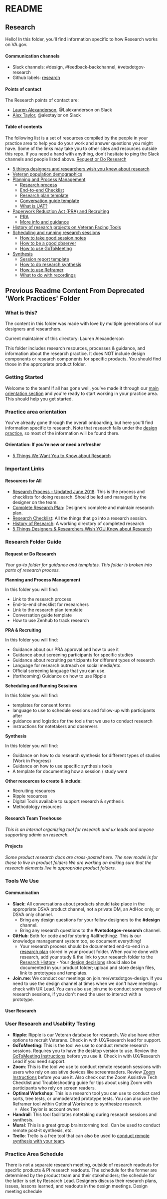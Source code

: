 # README

## Research

Hello! In this folder, you'll find information specific to how Research works on VA.gov.

#### Communication channels

* Slack channels: \#design, \#feedback-backchannel, \#vetsdotgov-research
* Github labels: [research](https://app.zenhub.com/workspaces/vsp-5cedc9cce6e3335dc5a49fc4/board?labels=research&repos=133843125)

#### Points of contact

The Research points of contact are:

* [Lauren Alexanderson](mailto:lauren.alexanderson@va.gov), @Lalexanderson on Slack 
* [Alex Taylor](mailto:alex@adhocteam.us), @alextaylor on Slack 

#### Table of contents

The following list is a set of resources compiled by the people in your practice area to help you do your work and answer questions you might have. Some of the links may take you to other sites and resources outside this repo. If you need a hand with anything, don't hesitate to ping the Slack channels and people listed above. [Request or Do Research](https://github.com/department-of-veterans-affairs/va.gov-team/tree/master/platform/research)

* [5 things designers and researchers wish you knew about research](https://github.com/department-of-veterans-affairs/va.gov-team/blob/master/platform/research/discovery-sprints/what-you-should-know-about-research.md)
* [Veteran population demographics](https://github.com/department-of-veterans-affairs/va.gov-team/blob/master/platform/research/discovery-sprints/veteran-population-demographics.md)
* [Planning and Process Management](https://github.com/department-of-veterans-affairs/va.gov-team/tree/master/platform/research/planning)
  * [Research process](https://github.com/department-of-veterans-affairs/va.gov-team/blob/master/platform/research/research-process.md)
  * [End-to-end Checklist](https://github.com/department-of-veterans-affairs/va.gov-team/blob/master/platform/research/planning/lead-researcher-checklist.md)
  * [Research plan template](https://github.com/department-of-veterans-affairs/va.gov-team/blob/master/platform/research/research-plan-template.md)
  * [Conversation guide template](https://github.com/department-of-veterans-affairs/va.gov-team/blob/master/platform/research/planning/conversation-guide-template.md)
  * [What is UAT?](https://github.com/department-of-veterans-affairs/va.gov-team/blob/master/platform/research/planning/what-is-uat.md)
* [Paperwork Reduction Act \(PRA\) and Recruiting](https://github.com/department-of-veterans-affairs/va.gov-team/blob/master/platform/research/planning/what-is-paperwork-reduction-act.md)
  * [PRA](https://github.com/department-of-veterans-affairs/va.gov-team/blob/master/platform/research/planning/what-is-paperwork-reduction-act.md)
  * [More info and guidance](https://github.com/department-of-veterans-affairs/va.gov-team/blob/master/platform/research/planning/what-is-paperwork-reduction-act.md)
* [History of research projects on Veteran Facing Tools](https://github.com/department-of-veterans-affairs/va.gov-team/blob/master/platform/research/research-history.md)
* [Scheduling and running research sessions](https://github.com/department-of-veterans-affairs/va.gov-team/tree/master/platform/research/during-research)
  * [How to take good session notes](https://github.com/department-of-veterans-affairs/va.gov-team/blob/master/platform/research/during-research/how-to-take-session-notes.md)
  * [How to be a good observer](https://github.com/department-of-veterans-affairs/va.gov-team/blob/master/platform/research/during-research/howto-observer-instructions.md)
  * [How to use GoToMeeting](https://github.com/department-of-veterans-affairs/va.gov-team/blob/master/platform/research/during-research/go-to-meeting-instructions.md)
* [Synthesis](https://github.com/department-of-veterans-affairs/va.gov-team/tree/master/platform/research/synthesis)
  * [Session report template](https://github.com/department-of-veterans-affairs/va.gov-team/blob/master/platform/research/synthesis/session-report-template.md)
  * [How to do research synthesis](https://github.com/department-of-veterans-affairs/va.gov-team/blob/master/platform/research/synthesis/how-to-do-research_synthesis.md)
  * [How to use Reframer](https://github.com/department-of-veterans-affairs/va.gov-team/blob/master/platform/research/synthesis/how-to-use-reframer.md)
  * [What to do with recordings](https://github.com/department-of-veterans-affairs/va.gov-team/blob/master/platform/research/synthesis/what-to-do-with-recordings.md)

## Previous Readme Content From Deprecated 'Work Practices' Folder

### What is this?

The content in this folder was made with love by multiple generations of our designers and researchers.

Current maintainer of this directory: Lauren Alexanderson

This folder includes research resources, processes & guidance, and information about the research practice. It does NOT include design components or research components for specific products. You should find those in the appropriate product folder.

### Getting Started

Welcome to the team! If all has gone well, you've made it through our [main orientation section](https://github.com/department-of-veterans-affairs/va.gov-team/tree/master/platform/working-with-vsp/orientation) and you're ready to start working in your practice area. This should help you get started.

### Practice area orientation

You've already gone through the overall onboarding, but here you'll find information specific to research. Note that research falls under the [design practice](https://github.com/department-of-veterans-affairs/va.gov-team/tree/master/platform/design), so most of the information will be found there.

#### Orientation: If you're new or need a refresher

* [5 Things We Want You to Know about Research](https://github.com/department-of-veterans-affairs/va.gov-team/blob/master/platform/research/discovery-sprints/what-you-should-know-about-research.md)

### Important Links

#### Resources for All

* [Research Process - Updated June 2018](https://github.com/department-of-veterans-affairs/va.gov-team/blob/master/platform/research/research-process.md): This is the process and checklists for doing research. Should be led and managed by the designer on the team. 
* [Complete Research Plan](https://github.com/department-of-veterans-affairs/va.gov-team/blob/master/platform/research/research-plan-template.md): Designers complete and maintain research plan. 
* [Research Checklist](https://github.com/department-of-veterans-affairs/va.gov-team/blob/master/platform/research/planning/lead-researcher-checklist.md): All the things that go into a research session. 
* [History of Research](https://github.com/department-of-veterans-affairs/va.gov-team/blob/master/platform/research/research-history.md): A working directory of completed research
* [5 Things Designers & Researchers Wish YOU Knew about Research](https://github.com/department-of-veterans-affairs/va.gov-team/blob/master/platform/research/discovery-sprints/what-you-should-know-about-research.md)

### Research Folder Guide

#### Request or Do Research

_Your go-to folder for guidance and templates. This folder is broken into parts of research process._

**Planning and Process Management**

In this folder you will find:

* Link to the research process
* End-to-end checklist for researchers
* Link to the research plan template
* Conversation guide template
* How to use Zenhub to track research

**PRA & Recruiting**

In this folder you will find:

* Guidance about our PRA approval and how to use it
* Guidance about screening participants for specific studies
* Guidance about recruiting participants for different types of research
* Language for research outreach on social media/etc.
* Official screening language that you can use.
* \(forthcoming\) Guidance on how to use Ripple

**Scheduling and Running Sessions**

In this folder you will find:

* templates for consent forms
* language to use to schedule sessions and follow-up with participants after
* guidance and logistics for the tools that we use to conduct research
* instructions for notetakers and observers

**Synthesis**

In this folder you will find:

* Guidance on how to do research synthesis for different types of studies \(Work in Progress\)
* Guidance on how to use specific synthesis tools
* A template for documenting how a session / study went

**Other resources to create & include:**

* Recruiting resources
* Ripple resources
* Digital Tools available to support research & synthesis
* Methodology resources

#### Research Team Treehouse

_This is an internal organizing tool for research and ux leads and anyone supporting admin on research._

#### Projects

_Some product research docs are cross-posted here. The new model is for these to live in product folders We are working on making sure that the research elements live in appropriate product folders._

### Tools We Use

#### Communication

* **Slack**: All conversations about products should take place in the appropriate DSVA product channel, not a private DM, an AdHoc only, or DSVA only channel. 
  * Bring any design questions for your fellow designers to the **\#design** channel. 
  * Bring any research questions to the **\#vetsdotgov-research** channel. 
* **GitHub**: Both for code and for storing \#allthethingz. This is our knowledge management system too, so document everything!   
  * Your research process should be documented end-to-end in a [research plan](https://github.com/department-of-veterans-affairs/va.gov-team/blob/master/platform/research/research-plan-template.md) stored in your product folder. When you're done with research, add your study & the link to your research folder to the [Research History](https://github.com/department-of-veterans-affairs/va.gov-team/blob/master/platform/research/research-history.md)   - Your [design decisions](https://github.com/department-of-veterans-affairs/va.gov-team/tree/master/platform/design) should also be documented in your product folder; upload and store design files, link to prototypes and templates.  
* **Join.me**: We conduct our meetings on join.me/vetsdotgov-design. If you need to use the design channel at times when we don't have meetings check with UX Lead. You can also use join.me to conduct some types of research sessions, if you don't need the user to interact with a prototype. 

#### User Research

### User Research and Usability Testing

* **Ripple**: Ripple is our Veteran database for research. We also have other options to recruit Veterans. Check in with UX/Research lead for support. 
* **GoToMeeting**: This is the tool we use to conduct remote research sessions. Requires you to have the desktop version to use. Review the [GoToMeeting Instructions](https://github.com/department-of-veterans-affairs/va.gov-team/blob/master/platform/research/during-research/go-to-meeting-instructions.md) before you use it. Check in with UX/Research Lead if you need support.
* **Zoom**: This is the tool we use to conduct remote research sessions with users who rely on assistive devices like screenreaders. Review [Zoom Instructions](https://github.com/department-of-veterans-affairs/va.gov-team/blob/master/platform/research/during-research/zoom-instructions.md) before you use it. Also check out the Zoom Assistive Tech Checklist and Troubleshooting guide for tips about using Zoom with participants who rely on screen readers.
* **Optimal Workshop**: This is a research tool you can use to conduct card sorts, tree tests, or unmoderated prototype tests. You can also use the Reframer tool within Optimal Workshop to synthesize research. 
  * Alex Taylor is account owner
* **Handrail**: This tool facilitates notetaking during research sessions and synthesis.
* **Mural**: This is a great group brainstorming tool. Can be used to conduct remote post-it synthesis, etc. 
* **Trello**: Trello is a free tool that can also be used to [conduct remote synthesis with your team](https://builttoadapt.io/using-trello-for-user-research-synthesis-fb1abdfc7c4b). 

### Practice Area Schedule

There is not a separate research meeting, outside of research readouts for specific products & PI research readouts. The schedule for the former are determined by the product team and their stakeholders; the schedule for the latter is set by Research Lead. Designers discuss their research plans, issues, lessons learned, and readouts in the design meetings. Design meeting schedule

